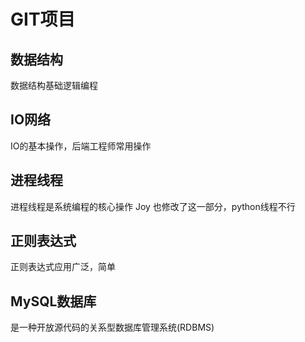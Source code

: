 # GIT项目

## 数据结构
   数据结构基础逻辑编程
## IO网络
   IO的基本操作，后端工程师常用操作
## 进程线程
   进程线程是系统编程的核心操作
   Joy 也修改了这一部分，python线程不行
## 正则表达式
   正则表达式应用广泛，简单 
## MySQL数据库
   是一种开放源代码的关系型数据库管理系统(RDBMS)
